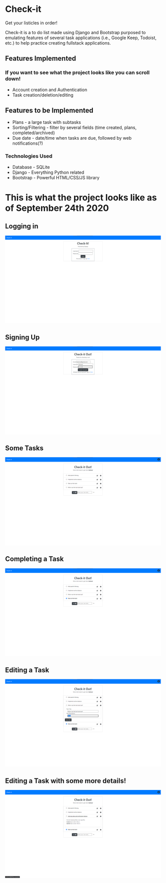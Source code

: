 # Check-it
Get your listicles in order!

Check-it is a to do list made using Django and Bootstrap purposed to emulating features of several task applications (i.e., Google Keep, Todoist, etc.) to help practice creating fullstack applications.

## Features Implemented
### If you want to see what the project looks like you can scroll down!
* Account creation and Authentication
* Task creation/deletion/editing

## Features to be Implemented
* Plans - a large task with subtasks
* Sorting/Filtering - filter by several fields (time created, plans, completed/archived)
* Due date - date/time when tasks are due, followed by web notifications(?)

### Technologies Used
* Database - SQLite
* Django - Everything Python related
* Bootstrap - Powerful HTML/CSS/JS library

# This is what the project looks like as of September 24th 2020

## Logging in
![Image of Logging in](https://github.com/SevenNateNine/todoList/blob/master/_pictures/200924/Login.png)

## Signing Up
![Image of Signing Up](https://github.com/SevenNateNine/todoList/blob/master/_pictures/200924/SignUp.png)

## Some Tasks
![Some tasks](https://github.com/SevenNateNine/todoList/blob/master/_pictures/200924/SomeTasks.png)

## Completing a Task
![Completing a Task](https://github.com/SevenNateNine/todoList/blob/master/_pictures/200924/CompleteTask.png)

## Editing a Task
![Editing a Task](https://github.com/SevenNateNine/todoList/blob/master/_pictures/200924/EditTask.png)

## Editing a Task with some more details!
![Editing a Task plus](https://github.com/SevenNateNine/todoList/blob/master/_pictures/200924/EditedTaskAndMoreDetails.png)

